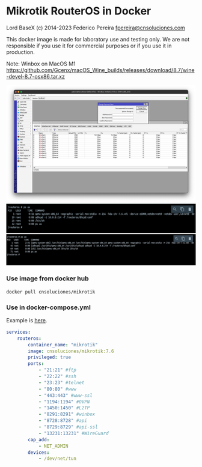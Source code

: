 # Mikrotik RouterOS in Docker

Lord BaseX (c) 2014-2023
 Federico Pereira <fpereira@cnsoluciones.com>

This docker image is made for laboratory use and testing only. We are not responsible if you use it for commercial purposes or if you use it in production.

Note: Winbox on MacOS M1 https://github.com/Gcenx/macOS_Wine_builds/releases/download/8.7/wine-devel-8.7-osx86.tar.xz

![WinBox](./WinBox.png)
![RouterOS Running Intel/Amd](./RouterOS-running-amd64.png)
![RouterOS running ARM](./RouterOS-running-arm64.jpeg)


### Use image from docker hub

```bash
docker pull cnsoluciones/mikrotik
```


### Use in docker-compose.yml

Example is [here](docker-compose.yml).

```yml
services:
    routeros:
        container_name: "mikrotik"
        image: cnsoluciones/mikrotik:7.6
        privileged: true
        ports:
            - "21:21" #ftp
            - "22:22" #ssh
            - "23:23" #telnet
            - "80:80" #www
            - "443:443" #www-ssl
            - "1194:1194" #OVPN
            - "1450:1450" #L2TP
            - "8291:8291" #winbox
            - "8728:8728" #api
            - "8729:8729" #api-ssl
            - "13231:13231" #WireGuard
        cap_add: 
            - NET_ADMIN
        devices: 
            - /dev/net/tun
```
